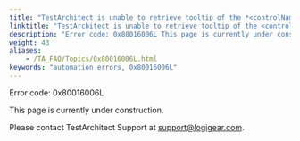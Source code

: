 ```yaml
--- 
title: "TestArchitect is unable to retrieve tooltip of the *<controlName\\>* control, which resides in the *<windowName\\>* window, at *<X- Coordinate, Y-Coordinate\\>*."
linktitle: "TestArchitect is unable to retrieve tooltip of the <controlName\\> control, which resides in the <windowName\\> window, at <X- Coordinate, Y-Coordinate\\>."
description: "Error code: 0x80016006L This page is currently under construction. Please contact TestArchitect Support at support@logigear.com ."
weight: 43
aliases: 
    - /TA_FAQ/Topics/0x80016006L.html
keywords: "automation errors, 0x80016006L"
---
```


Error code: 0x80016006L

This page is currently under construction.

Please contact TestArchitect Support at [support@logigear.com](mailto:support@logigear.com).




